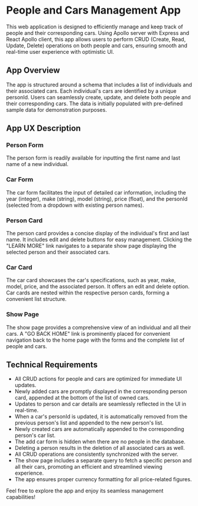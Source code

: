 # People and Cars Management App

This web application is designed to efficiently manage and keep track of people and their corresponding cars. Using Apollo server with Express and React Apollo client, this app allows users to perform CRUD (Create, Read, Update, Delete) operations on both people and cars, ensuring smooth and real-time user experience with optimistic UI.

## App Overview

The app is structured around a schema that includes a list of individuals and their associated cars. Each individual's cars are identified by a unique personId. Users can seamlessly create, update, and delete both people and their corresponding cars. The data is initially populated with pre-defined sample data for demonstration purposes.

## App UX Description

### Person Form

The person form is readily available for inputting the first name and last name of a new individual.

### Car Form

The car form facilitates the input of detailed car information, including the year (integer), make (string), model (string), price (float), and the personId (selected from a dropdown with existing person names).

### Person Card

The person card provides a concise display of the individual's first and last name. It includes edit and delete buttons for easy management. Clicking the "LEARN MORE" link navigates to a separate show page displaying the selected person and their associated cars.

### Car Card

The car card showcases the car's specifications, such as year, make, model, price, and the associated person. It offers an edit and delete option. Car cards are nested within the respective person cards, forming a convenient list structure.

### Show Page

The show page provides a comprehensive view of an individual and all their cars. A "GO BACK HOME" link is prominently placed for convenient navigation back to the home page with the forms and the complete list of people and cars.

## Technical Requirements

- All CRUD actions for people and cars are optimized for immediate UI updates.
- Newly added cars are promptly displayed in the corresponding person card, appended at the bottom of the list of owned cars.
- Updates to person and car details are seamlessly reflected in the UI in real-time.
- When a car's personId is updated, it is automatically removed from the previous person's list and appended to the new person's list.
- Newly created cars are automatically appended to the corresponding person's car list.
- The add car form is hidden when there are no people in the database.
- Deleting a person results in the deletion of all associated cars as well.
- All CRUD operations are consistently synchronized with the server.
- The show page includes a separate query to fetch a specific person and all their cars, promoting an efficient and streamlined viewing experience.
- The app ensures proper currency formatting for all price-related figures.

Feel free to explore the app and enjoy its seamless management capabilities!
